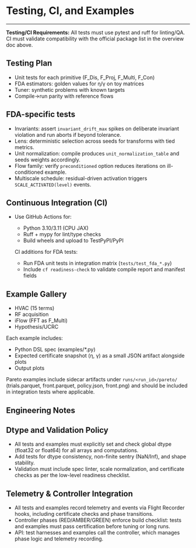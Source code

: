 
# Testing, CI, and Examples

---
**Testing/CI Requirements:**
All tests must use pytest and ruff for linting/QA. CI must validate compatibility with the official package list in the overview doc above.

## Testing Plan
- Unit tests for each primitive (F_Dis, F_Proj, F_Multi, F_Con)
- FDA estimators: golden values for η/γ on toy matrices
- Tuner: synthetic problems with known targets
- Compile→run parity with reference flows

## FDA-specific tests
- Invariants: assert `invariant_drift_max` spikes on deliberate invariant violation and run aborts if beyond tolerance.
- Lens: deterministic selection across seeds for transforms with tied metrics.
- Unit normalization: compile produces `unit_normalization_table` and seeds weights accordingly.
- Flow family: verify `preconditioned` option reduces iterations on ill-conditioned example.
- Multiscale schedule: residual-driven activation triggers `SCALE_ACTIVATED(level)` events.


## Continuous Integration (CI)
- Use GitHub Actions for:
  - Python 3.10/3.11 (CPU JAX)
  - Ruff + mypy for lint/type checks
  - Build wheels and upload to TestPyPI/PyPI

  CI additions for FDA tests:
  - Run FDA unit tests in integration matrix (`tests/test_fda_*.py`)
  - Include `cf readiness-check` to validate compile report and manifest fields

## Example Gallery
- HVAC (15 terms)
- RF acquisition
- iFlow (FFT as F_Multi)
- Hypothesis/UCRC

Each example includes:
- Python DSL spec (examples/*.py)
- Expected certificate snapshot (η, γ) as a small JSON artifact alongside plots
- Output plots

Pareto examples include sidecar artifacts under `runs/<run_id>/pareto/` (trials.parquet, front.parquet, policy.json, front.png) and should be included in integration tests where applicable.

## Engineering Notes

## Dtype and Validation Policy
- All tests and examples must explicitly set and check global dtype (float32 or float64) for all arrays and computations.
- Add tests for dtype consistency, non-finite sentry (NaN/Inf), and shape stability.
- Validation must include spec linter, scale normalization, and certificate checks as per the low-level readiness checklist.



## Telemetry & Controller Integration
- All tests and examples record telemetry and events via Flight Recorder hooks, including certificate checks and phase transitions.
- Controller phases (RED/AMBER/GREEN) enforce build checklist: tests and examples must pass certification before tuning or long runs.
- API: test harnesses and examples call the controller, which manages phase logic and telemetry recording.